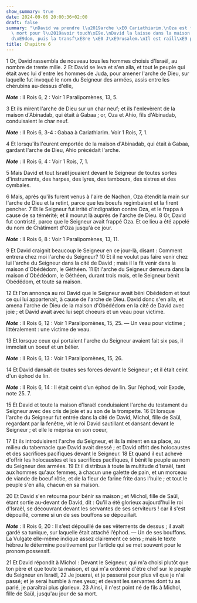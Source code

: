 ```yaml
---
show_summary: true
date: 2024-09-06 20:00:36+02:00
draft: false
summary: "\nDavid va prendre l\u2019arche \xE0 Cariathiarim.\nOza est frapp\xE9 de\
  \ mort pour l\u2019avoir touch\xE9e.\nDavid la laisse dans la maison d\u2019Ob\xE9\
  d\xE9dom, puis la transf\xE8re \xE0 J\xE9rusalem.\nIl est raill\xE9 par Michol.\n"
title: Chapitre 6
---
```





1 Or, David rassembla de nouveau tous les hommes choisis d'Israël, au nombre de trente mille. 2 Et David se leva et s'en alla, et tout le peuple qui était avec lui d'entre les hommes de Juda, pour amener l'arche de Dieu, sur laquelle fut invoqué le nom du Seigneur des armées, assis entre les chérubins au-dessus d'elle,

***Note*** :  II Rois 6, 2 : Voir 1 Paralipomènes, 13, 5.

3 Et ils mirent l'arche de Dieu sur un char neuf; et ils l'enlevèrent de la maison d'Abinadab, qui était à Gabaa ; or, Oza et Ahio, fils d'Abinadab, conduisaient le char neuf.

***Note*** :  II Rois 6, 3-4 : Gabaa à Cariathiarim. Voir 1 Rois, 7, 1.

4 Et lorsqu'ils l'eurent emportée de la maison d'Abinadab, qui était à Gabaa, gardant l'arche de Dieu, Ahio précédait l'arche.

***Note*** :  II Rois 6, 4 : Voir 1 Rois, 7, 1.

5 Mais David et tout Israël jouaient devant le Seigneur de toutes sortes d'instruments, des harpes, des lyres, des tambours, des sistres et des cymbales.


6 Mais, après qu'ils furent venus à l'aire de Nachon, Oza étendit la main sur l'arche de Dieu et la retint, parce que les boeufs regimbaient et la firent pencher. 7 Et le Seigneur fut irrité d'indignation contre Oza, et le frappa à cause de sa témérité; et il mourut là auprès de l'arche de Dieu. 8 Or, David fut contristé, parce que le Seigneur avait frappé Oza. Et ce lieu a été appelé du nom de Châtiment d'Oza jusqu'à ce jour.

***Note*** :  II Rois 6, 8 : Voir 1 Paralipomènes, 13, 11.

9 Et David craignit beaucoup le Seigneur en ce jour-là, disant : Comment entrera chez moi l'arche du Seigneur? 10 Et il ne voulut pas faire venir chez lui l'arche du Seigneur dans la cité de David ; mais il la fit venir dans la maison d'Obédédom, le Géthéen. 11 Et l'arche du Seigneur demeura dans la maison d'Obédédom, le Géthéen, durant trois mois, et le Seigneur bénit Obédédom, et toute sa maison.


12 Et l'on annonça au roi David que le Seigneur avait béni Obédédom et tout ce qui lui appartenait, à cause de l'arche de Dieu. David donc s'en alla, et amena l'arche de Dieu de la maison d'Obédédom en la cité de David avec joie ; et David avait avec lui sept choeurs et un veau pour victime.

***Note*** :  II Rois 6, 12 : Voir 1 Paralipomènes, 15, 25. ― Un veau pour victime ; littéralement : une victime de veau.

13 Et lorsque ceux qui portaient l'arche du Seigneur avaient fait six pas, il immolait un boeuf et un bélier.

***Note*** :  II Rois 6, 13 : Voir 1 Paralipomènes, 15, 26.

14 Et David dansait de toutes ses forces devant le Seigneur ; et il était ceint d'un éphod de lin.

***Note*** :  II Rois 6, 14 : Il était ceint d’un éphod de lin. Sur l’éphod, voir Exode, note 25. 7.

15 Et David et toute la maison d'Israël conduisaient l'arche du testament du Seigneur avec des cris de joie et au son de la trompette. 16 Et lorsque l'arche du Seigneur fut entrée dans la cité de David, Michol, fille de Saül, regardant par la fenêtre, vit le roi David sautillant et dansant devant le Seigneur ; et elle le méprisa en son coeur,


17 Et ils introduisirent l'arche du Seigneur, et ils la mirent en sa place, au milieu du tabernacle que David avait dressé ; et David offrit des holocaustes et des sacrifices pacifiques devant le Seigneur. 18 Et quand il eut achevé d'offrir les holocaustes et les sacrifices pacifiques, il bénit le peuple au nom du Seigneur des armées. 19 Et il distribua à toute la multitude d'Israël, tant aux hommes qu'aux femmes, à chacun une galette de pain, et un morceau de viande de boeuf rôtie, et de la fleur de farine frite dans l'huile ; et tout le peuple s'en alla, chacun en sa maison.


20 Et David s'en retourna pour bénir sa maison ; et Michol, fille de Saül, étant sortie au-devant de David, dit : Qu'il a été glorieux aujourd'hui le roi d'Israël, se découvrant devant les servantes de ses serviteurs ! car il s'est dépouillé, comme si un de ses bouffons se dépouillait.

***Note*** :  II Rois 6, 20 : Il s’est dépouillé de ses vêtements de dessus ; il avait gardé sa tunique, sur laquelle était attaché l’éphod. ― Un de ses bouffons. La Vulgate elle-même indique assez clairement ce sens ; mais le texte hébreu le détermine positivement par l’article qui se met souvent pour le pronom possessif.

21 Et David répondit à Michol : Devant le Seigneur, qui m'a choisi plutôt que ton père et que toute ta maison, et qui m'a ordonné d'être chef sur le peuple du Seigneur en Israël, 22 Je jouerai, et je passerai pour plus vil que je n'ai passé; et je serai humble à mes yeux; et devant les servantes dont tu as parlé, je paraîtrai plus glorieux. 23 Ainsi, il n'est point né de fils à Michol, fille de Saül, jusqu'au jour de sa mort.

